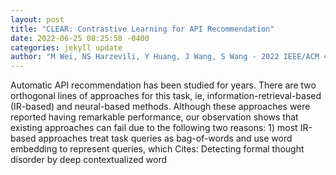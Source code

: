 ```yaml
--- 
layout: post 
title: "CLEAR: Contrastive Learning for API Recommendation" 
date: 2022-06-25 08:25:58 -0400 
categories: jekyll update 
author: "M Wei, NS Harzevili, Y Huang, J Wang, S Wang - 2022 IEEE/ACM 44th International , 2022" 
--- 
```

Automatic API recommendation has been studied for years. There are two orthogonal lines of approaches for this task, ie, information-retrieval-based (IR-based) and neural-based methods. Although these approaches were reported having remarkable performance, our observation shows that existing approaches can fail due to the following two reasons: 1) most IR-based approaches treat task queries as bag-of-words and use word embedding to represent queries, which Cites: Detecting formal thought disorder by deep contextualized word
